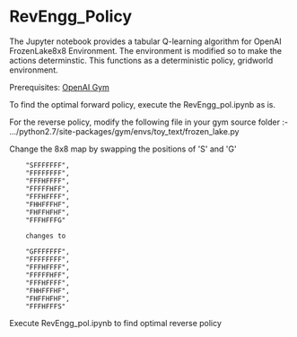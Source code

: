 # RevEngg_Policy

The Jupyter notebook provides a tabular Q-learning algorithm for OpenAI FrozenLake8x8 Environment. 
The environment is modified so to make the actions determinstic. 
This functions as a deterministic policy, gridworld environment.

Prerequisites: [OpenAI Gym](https://github.com/openai/gym)

To find the optimal forward policy, execute the RevEngg_pol.ipynb as is.

For the reverse policy, modify the following file in your gym source folder :-
.../python2.7/site-packages/gym/envs/toy_text/frozen_lake.py

  Change the 8x8 map by swapping the positions of 'S' and 'G'
 
        "SFFFFFFF",               
        "FFFFFFFF",
        "FFFHFFFF",
        "FFFFFHFF",
        "FFFHFFFF",
        "FHHFFFHF",
        "FHFFHFHF",
        "FFFHFFFG"
        
        changes to
        
        "GFFFFFFF",
        "FFFFFFFF",
        "FFFHFFFF",
        "FFFFFHFF",
        "FFFHFFFF",
        "FHHFFFHF",
        "FHFFHFHF",
        "FFFHFFFS"
 
Execute RevEngg_pol.ipynb to find optimal reverse policy 
